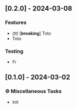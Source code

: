 ## [0.2.0] - 2024-03-08

### Features

- *(tt)* [**breaking**] Toto
- Toto

### Testing

- Fr

## [0.1.0] - 2024-03-02

### ⚙️ Miscellaneous Tasks

- Init

<!-- generated by git-cliff -->
